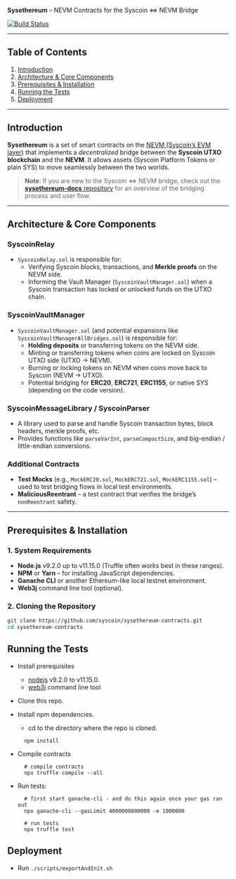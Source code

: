**Sysethereum** – NEVM Contracts for the Syscoin <=> NEVM Bridge

[![Build Status](https://travis-ci.com/syscoin/sysethereum-contracts.svg?branch=master)](https://travis-ci.com/syscoin/sysethereum-contracts)

---

## Table of Contents

1. [Introduction](#introduction)
2. [Architecture & Core Components](#architecture--core-components)
3. [Prerequisites & Installation](#prerequisites--installation)
4. [Running the Tests](#running-the-tests)
5. [Deployment](#deployment)

---

## Introduction

**Sysethereum** is a set of smart contracts on the [NEVM (Syscoin’s EVM layer)](https://syscoin.org) that implements a *decentralized* bridge between the **Syscoin UTXO blockchain** and the **NEVM**. It allows assets (Syscoin Platform Tokens or plain SYS) to move seamlessly between the two worlds.

> **Note**: If you are new to the Syscoin <=> NEVM bridge, check out the [**sysethereum-docs** repository](https://github.com/syscoin/sysethereum-docs) for an overview of the bridging process and user flow.

---

## Architecture & Core Components

### SyscoinRelay

- `SyscoinRelay.sol` is responsible for:
  - Verifying Syscoin blocks, transactions, and **Merkle proofs** on the NEVM side.
  - Informing the Vault Manager (`SyscoinVaultManager.sol`) when a Syscoin transaction has locked or unlocked funds on the UTXO chain.

### SyscoinVaultManager

- `SyscoinVaultManager.sol` (and potential expansions like `SyscoinVaultManagerAllBridges.sol`) is responsible for:
  - **Holding deposits** or transferring tokens on the NEVM side.
  - Minting or transferring tokens when coins are locked on Syscoin UTXO side (UTXO -> NEVM).
  - Burning or locking tokens on NEVM when coins move back to Syscoin (NEVM -> UTXO).
  - Potential bridging for **ERC20**, **ERC721**, **ERC1155**, or native SYS (depending on the code version).

### SyscoinMessageLibrary / SyscoinParser

- A library used to parse and handle Syscoin transaction bytes, block headers, merkle proofs, etc.  
- Provides functions like `parseVarInt`, `parseCompactSize`, and big-endian / little-endian conversions.

### Additional Contracts

- **Test Mocks** (e.g., `MockERC20.sol`, `MockERC721.sol`, `MockERC1155.sol`) – used to test bridging flows in local test environments.
- **MaliciousReentrant** – a test contract that verifies the bridge’s `nonReentrant` safety.

---

## Prerequisites & Installation

### 1. System Requirements

- **Node.js** v9.2.0 up to v11.15.0 (Truffle often works best in these ranges).  
- **NPM** or **Yarn** – for installing JavaScript dependencies.  
- **Ganache CLI** or another Ethereum-like local testnet environment.  
- **Web3j** command line tool (optional).

### 2. Cloning the Repository

```bash
git clone https://github.com/syscoin/sysethereum-contracts.git
cd sysethereum-contracts
```
## Running the Tests

* Install prerequisites
  * [nodejs](https://nodejs.org) v9.2.0 to v11.15.0.
  * [web3j](https://docs.web3j.io/command_line_tools/) command line tool
* Clone this repo.
* Install npm dependencies.
  * cd to the directory where the repo is cloned.
  ```
    npm install
  ```

* Compile contracts
  ```
    # compile contracts
    npx truffle compile --all
  ```

* Run tests:
  ```
    # first start ganache-cli - and do this again once your gas ran out
    npx ganache-cli --gasLimit 4000000000000 -e 1000000

    # run tests
    npx truffle test
  ```

## Deployment

* Run `./scripts/exportAndInit.sh`
